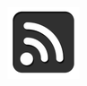 [![RSS Feed](../images/rss.png)](https://github.com/levigilbert/levigilbert.github.io/blob/master/feed.rss)
